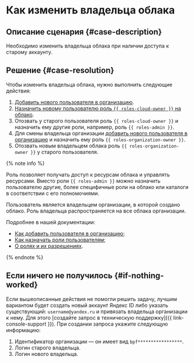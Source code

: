 # Как изменить владельца облака


## Описание сценария {#case-description}

Необходимо изменить владельца облака при наличии доступа к старому аккаунту.

## Решение {#case-resolution}

Чтобы изменить владельца облака, нужно выполнить следующие действия:

1. [Добавить нового пользователя в организацию](https://org.yandex.cloud/users).
1. [Назначить новому пользователю роль `{{ roles-cloud-owner }}` на облако]({{link-console-main}}/cloud/?section=resource-acl). 
1. Отозвать у старого пользователя роль `{{ roles-cloud-owner }}` и назначить ему другие роли, например, роль `{{ roles-admin }}`. 
1. Для смены владельца организации [добавить нового пользователя в организацию](https://org.yandex.cloud/users) и назначить ему роль `{{ roles-organization-owner }}`.
1. Отозвать новым владельцем облака роль `{{ roles-organization-owner }}` у старого пользователя.

{% note info %}

Роль позволяет получать доступ к ресурсам облака и управлять ресурсами. Вместо роли `{{ roles-admin }}` можно назначить пользователю другие, более специфичные роли на облако или каталоги в соответствии с его полномочиями. 

Пользователь является владельцем организации, в которой создано облако. Роль владельца распространяется на все облака организации.

Подробнее в нашей документации:

* [Как добавить пользователя в организацию](../../../organization/operations/add-account.md);
* [Как назначать роли пользователям](../../../iam/operations/roles/grant.md);
* [О ролях и их разрешениях](../../../resource-manager/concepts/resources-hierarchy.md).

{% endnote %}

## Если ничего не получилось {#if-nothing-worked}

Если вышеописанные действия не помогли решить задачу, лучшим вариантом будет создать новый аккаунт Яндекс ID либо указать существующий: `username@yandex.ru` и привязать владельца организации к нему. Для этого [создайте запрос в техническую поддержку]({{ link-console-support }}). При создании запроса укажите следующую информацию:
 
1. Идентификатор организации — он имеет вид `bpf*****************`.
1. Логин старого владельца.
1. Логин нового владельца.